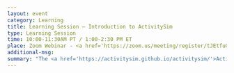 ```yaml
---
layout: event
category: Learning
title: Learning Session – Introduction to ActivitySim
type: Learning Session
time: 10:00-11:30AM PT / 1:00-2:30 PM ET
place: Zoom Webinar - <a href='https://zoom.us/meeting/register/tJEtfuGsqzopHdwaM9TSHcxHC31fm5ipVyif'>Registration Open</a>
additional-msg:
summary: "The <a href='https://activitysim.github.io/activitysim/'>ActivitySim project</a> is a multi-agency partnership whose goal is to advance travel demand forecasting practice and cost-effectiveness through shared development of software tools and shared agency experience.  The ActivitySim project has implemented an open source, Python-based version of this activity-based model using best software development practices and popular data science libraries.  The objectives of the tutorial are to provide 1) updates on ActivitySim project goals, current work program, regional implementation status, and future plan; and 2) hands-on instruction on downloading, installing, and running ActivitySim, running scenarios, and summarizing and evaluating results."
---
```

